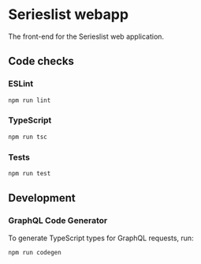 # Serieslist webapp

The front-end for the Serieslist web application.


## Code checks

### ESLint

```sh
npm run lint
```

### TypeScript

```sh
npm run tsc
```

### Tests

```sh
npm run test
```

## Development

### GraphQL Code Generator

To generate TypeScript types for GraphQL requests, run:

```sh
npm run codegen
```
